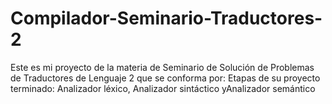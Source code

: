 # Compilador-Seminario-Traductores-2
Este es mi proyecto de la materia de Seminario de Solución de Problemas de Traductores de Lenguaje 2 que se conforma por: Etapas de su proyecto terminado: Analizador léxico, Analizador sintáctico yAnalizador semántico
